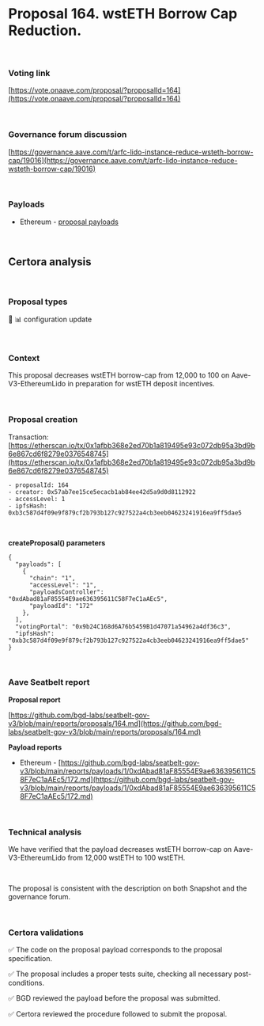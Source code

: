 # Proposal 164. wstETH Borrow Cap Reduction.

<br>

### Voting link

[https://vote.onaave.com/proposal/?proposalId=164](https://vote.onaave.com/proposal/?proposalId=164)

<br>

### Governance forum discussion

[https://governance.aave.com/t/arfc-lido-instance-reduce-wsteth-borrow-cap/19016](https://governance.aave.com/t/arfc-lido-instance-reduce-wsteth-borrow-cap/19016)

<br>

### Payloads

* Ethereum - [proposal payloads](https://etherscan.io/address/0x60B778EEC3433Aaa8f1C08A904227048e243ce8c#code#F1#L1)

<br>

## Certora analysis

<br>

### Proposal types

:wrench: :bar_chart: configuration update

<br>

### Context

This proposal decreases wstETH borrow-cap from 12,000 to 100 on Aave-V3-EthereumLido in preparation for wstETH deposit incentives.

<br>

### Proposal creation

Transaction: [https://etherscan.io/tx/0x1afbb368e2ed70b1a819495e93c072db95a3bd9b6e867cd6f8279e0376548745](https://etherscan.io/tx/0x1afbb368e2ed70b1a819495e93c072db95a3bd9b6e867cd6f8279e0376548745)

```
- proposalId: 164
- creator: 0x57ab7ee15ce5ecacb1ab84ee42d5a9d0d8112922
- accessLevel: 1
- ipfsHash: 0xb3c587d4f09e9f879cf2b793b127c927522a4cb3eeb04623241916ea9ff5dae5
```

<br>

**createProposal() parameters**

```
{
  "payloads": [ 
    { 
      "chain": "1", 
      "accessLevel": "1", 
      "payloadsController": "0xdAbad81aF85554E9ae636395611C58F7eC1aAEc5", 
      "payloadId": "172" 
    }, 
  ], 
  "votingPortal": "0x9b24C168d6A76b5459B1d47071a54962a4df36c3", 
  "ipfsHash": "0xb3c587d4f09e9f879cf2b793b127c927522a4cb3eeb04623241916ea9ff5dae5" 
}
```

<br>

### Aave Seatbelt report

**Proposal report**

[https://github.com/bgd-labs/seatbelt-gov-v3/blob/main/reports/proposals/164.md](https://github.com/bgd-labs/seatbelt-gov-v3/blob/main/reports/proposals/164.md)

**Payload reports**

* Ethereum - [https://github.com/bgd-labs/seatbelt-gov-v3/blob/main/reports/payloads/1/0xdAbad81aF85554E9ae636395611C58F7eC1aAEc5/172.md](https://github.com/bgd-labs/seatbelt-gov-v3/blob/main/reports/payloads/1/0xdAbad81aF85554E9ae636395611C58F7eC1aAEc5/172.md)

<br>

### Technical analysis

We have verified that the payload decreases wstETH borrow-cap on Aave-V3-EthereumLido from 12,000 wstETH to 100 wstETH.

<br>

The proposal is consistent with the description on both Snapshot and the governance forum.

<br>

### Certora validations

:white_check_mark: The code on the proposal payload corresponds to the proposal specification.

:white_check_mark: The proposal includes a proper tests suite, checking all necessary post-conditions.

:white_check_mark: BGD reviewed the payload before the proposal was submitted.

:white_check_mark: Certora reviewed the procedure followed to submit the proposal.
